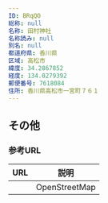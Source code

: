 ```yaml
---
ID: BRqQO
総称: null
名称: 田村神社
名称読み: null
別名: null
都道府県: 香川県
区域: 高松市
緯度: 34.2867852
経度: 134.0279392
郵便番号: 7618084
住所: 香川県高松市一宮町７６１
---
```


## その他

### 参考URL

| URL | 説明          |
| --- | ------------- |
|     | OpenStreetMap |
